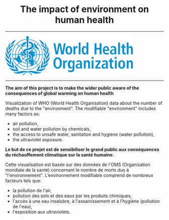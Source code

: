 <center><h1>The impact of environment on human health </h1></center>

------
![](/img/WHO.png)

------



**The aim of this project is to make the wider public aware of the consequences of global warming on human health**

Visualization of WHO (World Health Organisation) data about the number of deaths due to the "environment". The modifiable "environment" includes many factors as: 

* air pollution,
* soil and water pollution by chemicals, 
* the access to unsafe water, sanitation and hygiene (water pollution), 
*  the ultraviolet exposure.



**Le but de ce projet est de sensibiliser le grand public aux conséquences du réchauffement climatique sur la santé humaine.**

Cette visualisation est basée sur des données de l'OMS (Organisation mondiale de la santé) concernant le nombre de morts dus à "l'environnement". L’environnement modifiable comprend de nombreux facteurs tels que:

- la pollution de l'air,
- pollution des sols et des eaux par les produits chimiques,
- l'accès à une eau insalubre, à l'assainissement et à l'hygiène (pollution de l'eau),
- l'exposition aux ultraviolets.
